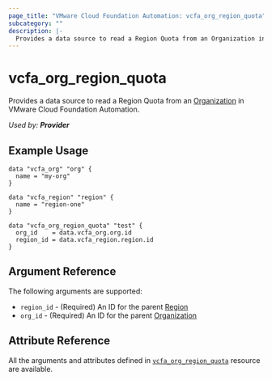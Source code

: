 ```yaml
---
page_title: "VMware Cloud Foundation Automation: vcfa_org_region_quota"
subcategory: ""
description: |-
  Provides a data source to read a Region Quota from an Organization in VMware Cloud Foundation Automation.
---
```


# vcfa_org_region_quota

Provides a data source to read a Region Quota from an [Organization][vcfa_org-ds] in VMware Cloud Foundation Automation.

_Used by: **Provider**_

## Example Usage

```hcl
data "vcfa_org" "org" {
  name = "my-org"
}

data "vcfa_region" "region" {
  name = "region-one"
}

data "vcfa_org_region_quota" "test" {
  org_id    = data.vcfa_org.org.id
  region_id = data.vcfa_region.region.id
}
```

## Argument Reference

The following arguments are supported:

- `region_id` - (Required)  An ID for the parent [Region][vcfa_region-ds]
- `org_id` - (Required) An ID for the parent [Organization][vcfa_org-ds]

## Attribute Reference

All the arguments and attributes defined in
[`vcfa_org_region_quota`](/providers/vmware/vcfa/latest/docs/resources/org_region_quota) resource are available.

[vcfa_region-ds]: /providers/vmware/vcfa/latest/docs/data-sources/region
[vcfa_org-ds]: /providers/vmware/vcfa/latest/docs/data-sources/org